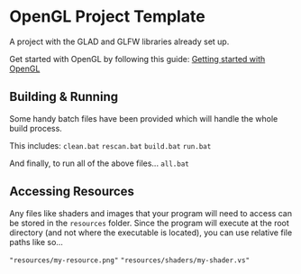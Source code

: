 # OpenGL Project Template
A project with the GLAD and GLFW libraries already set up.

Get started with OpenGL by following this guide:
[Getting started with OpenGL](https://learnopengl.com/Getting-started/OpenGL)

## Building & Running
Some handy batch files have been provided which will handle the whole build process.

This includes:
`clean.bat`
`rescan.bat`
`build.bat`
`run.bat`

And finally, to run all of the above files...
`all.bat`

## Accessing Resources
Any files like shaders and images that your program will need to access can be stored in the `resources` folder.
Since the program will execute at the root directory (and not where the executable is located), you can use relative file paths like so...

`"resources/my-resource.png"`
`"resources/shaders/my-shader.vs"`